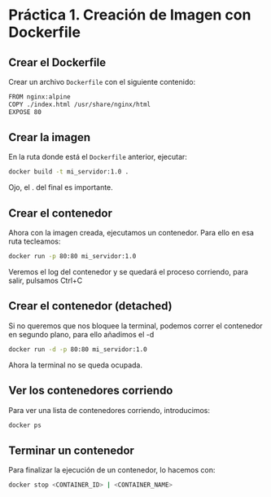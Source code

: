 # Práctica 1. Creación de Imagen con Dockerfile

## Crear el Dockerfile

Crear un archivo `Dockerfile` con el siguiente contenido:

```bash
FROM nginx:alpine
COPY ./index.html /usr/share/nginx/html
EXPOSE 80
```

## Crear la imagen

En la ruta donde está el  `Dockerfile` anterior, ejecutar:

```bash
docker build -t mi_servidor:1.0 .
```

Ojo, el . del final es importante.

## Crear el contenedor

Ahora con la imagen creada, ejecutamos un contenedor. Para ello en esa ruta tecleamos:

```bash
docker run -p 80:80 mi_servidor:1.0
```

Veremos el log del contenedor y se quedará el proceso corriendo, para salir, pulsamos Ctrl+C

## Crear el contenedor (detached)

Si no queremos que nos bloquee la terminal, podemos correr el contenedor en segundo plano, para ello añadimos el -d

```bash
docker run -d -p 80:80 mi_servidor:1.0
```

Ahora la terminal no se queda ocupada.

## Ver los contenedores corriendo

Para ver una lista de contenedores corriendo, introducimos:

```bash
docker ps
```

## Terminar un contenedor

Para finalizar la ejecución de un contenedor, lo hacemos con:

```bash
docker stop <CONTAINER_ID> | <CONTAINER_NAME>
```